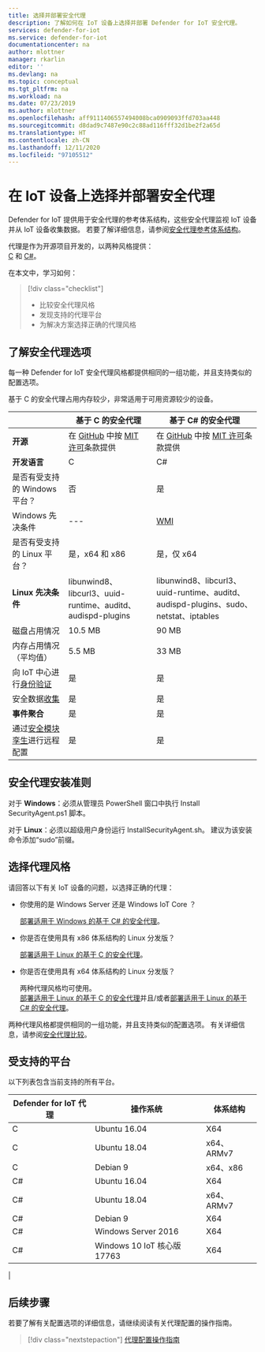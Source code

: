 ```yaml
---
title: 选择并部署安全代理
description: 了解如何在 IoT 设备上选择并部署 Defender for IoT 安全代理。
services: defender-for-iot
ms.service: defender-for-iot
documentationcenter: na
author: mlottner
manager: rkarlin
editor: ''
ms.devlang: na
ms.topic: conceptual
ms.tgt_pltfrm: na
ms.workload: na
ms.date: 07/23/2019
ms.author: mlottner
ms.openlocfilehash: aff9111406557494008bca0909093ffd703aa448
ms.sourcegitcommit: d8dad9c7487e90c2c88ad116fff32d1be2f2a65d
ms.translationtype: HT
ms.contentlocale: zh-CN
ms.lasthandoff: 12/11/2020
ms.locfileid: "97105512"
---
```

# <a name="select-and-deploy-a-security-agent-on-your-iot-device"></a>在 IoT 设备上选择并部署安全代理

Defender for IoT 提供用于安全代理的参考体系结构，这些安全代理监视 IoT 设备并从 IoT 设备收集数据。
若要了解详细信息，请参阅[安全代理参考体系结构](security-agent-architecture.md)。

代理是作为开源项目开发的，以两种风格提供： <br> [C](https://aka.ms/iot-security-github-c) 和 [C#](https://aka.ms/iot-security-github-cs)。

在本文中，学习如何：

> [!div class="checklist"]
> * 比较安全代理风格
> * 发现支持的代理平台
> * 为解决方案选择正确的代理风格

## <a name="understand-security-agent-options"></a>了解安全代理选项

每一种 Defender for IoT 安全代理风格都提供相同的一组功能，并且支持类似的配置选项。

基于 C 的安全代理占用内存较少，非常适用于可用资源较少的设备。

|     | 基于 C 的安全代理 | 基于 C# 的安全代理 |
| --- | ----------- | --------- |
| **开源** | 在 [GitHub](https://aka.ms/iot-security-github-c) 中按 [MIT 许可](https://en.wikipedia.org/wiki/MIT_License)条款提供 | 在 [GitHub](https://aka.ms/iot-security-github-cs) 中按 [MIT 许可](https://en.wikipedia.org/wiki/MIT_License)条款提供 |
| **开发语言**    | C | C# |
| 是否有受支持的 Windows 平台？ | 否 | 是 |
| Windows 先决条件 | --- | [WMI](https://docs.microsoft.com/windows/desktop/wmisdk/) |
| 是否有受支持的 Linux 平台？ | 是，x64 和 x86 | 是，仅 x64 |
| **Linux 先决条件** | libunwind8、libcurl3、uuid-runtime、auditd、audispd-plugins | libunwind8、libcurl3、uuid-runtime、auditd、audispd-plugins、sudo、netstat、iptables |
| 磁盘占用情况 | 10.5 MB | 90 MB |
| 内存占用情况（平均值） | 5.5 MB | 33 MB |
| 向 IoT 中心进行[身份验证](concept-security-agent-authentication-methods.md) | 是 | 是 |
| 安全数据[收集](how-to-agent-configuration.md#supported-security-events) | 是 | 是 |
| **事件聚合** | 是 | 是 |
| 通过[安全模块孪生](concept-security-module.md)进行远程配置 | 是 | 是 |

## <a name="security-agent-installation-guidelines"></a>安全代理安装准则

对于 **Windows**：必须从管理员 PowerShell 窗口中执行 Install SecurityAgent.ps1 脚本。

对于 **Linux**：必须以超级用户身份运行 InstallSecurityAgent.sh。 建议为该安装命令添加“sudo”前缀。

## <a name="choose-an-agent-flavor"></a>选择代理风格

请回答以下有关 IoT 设备的问题，以选择正确的代理：

- 你使用的是 Windows Server 还是 Windows IoT Core ？

    [部署适用于 Windows 的基于 C# 的安全代理](how-to-deploy-windows-cs.md)。

- 你是否在使用具有 x86 体系结构的 Linux 分发版？

    [部署适用于 Linux 的基于 C 的安全代理](how-to-deploy-linux-c.md)。

- 你是否在使用具有 x64 体系结构的 Linux 分发版？

    两种代理风格均可使用。 <br>
    [部署适用于 Linux 的基于 C 的安全代理](how-to-deploy-linux-c.md)并且/或者[部署适用于 Linux 的基于 C# 的安全代理](how-to-deploy-linux-cs.md)。

两种代理风格都提供相同的一组功能，并且支持类似的配置选项。
有关详细信息，请参阅[安全代理比较](how-to-deploy-agent.md#understand-security-agent-options)。

## <a name="supported-platforms"></a>受支持的平台

以下列表包含当前支持的所有平台。

|Defender for IoT 代理 |操作系统 |体系结构 |
|--------------|------------|--------------|
|C|Ubuntu 16.04 |    X64|
|C|Ubuntu 18.04 |    x64、ARMv7|
|C|Debian 9 |    x64、x86|
|C#|Ubuntu 16.04     |X64|
|C#|Ubuntu 18.04    |x64、ARMv7|
|C#|Debian 9    |X64|
|C#|Windows Server 2016|    X64|
|C#|Windows 10 IoT 核心版 17763    |X64|
|

## <a name="next-steps"></a>后续步骤

若要了解有关配置选项的详细信息，请继续阅读有关代理配置的操作指南。
> [!div class="nextstepaction"]
> [代理配置操作指南](./how-to-agent-configuration.md)
